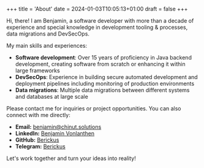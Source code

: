 +++
title = 'About'
date = 2024-01-03T10:05:13+01:00
draft = false
+++

Hi, there! I am Benjamin, a software developer with more than a decade of experience and special knowledge in development tooling & processes, data migrations and DevSecOps.

My main skills and experiences:
- **Software development**: Over 15 years of proficiency in Java backend development, creating software from scratch or enhancing it within large frameworks
- **DevSecOps**: Experience in building secure automated development and deployment pipelines including monitoring of production environments
- **Data migrations**: Multiple data migrations between different systems and databases at large scale

Please contact me for inquiries or project opportunities. You can also connect with me directly:

- **Email:** [benjamin@chinut.solutions](mailto:benjamin@chinut.solutions)
- **LinkedIn:** [Benjamin Vonlanthen](https://www.linkedin.com/in/benjamin-vonlanthen-9373a076/)
- **GitHub:** [Berickus](https://github.com/berickus)
- **Telegram:** [Berickus](https://t.me/berickus)

Let's work together and turn your ideas into reality!